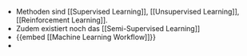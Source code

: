 - Methoden sind [[Supervised Learning]], [[Unsupervised Learning]], [[Reinforcement Learning]].
- Zudem existiert noch das [[Semi-Supervised Learning]]
- {{embed [[Machine Learning Workflow]]}}
-
